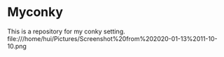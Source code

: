 # Myconky
This is a repository for my conky setting.
file:///home/hui/Pictures/Screenshot%20from%202020-01-13%2011-10-10.png
